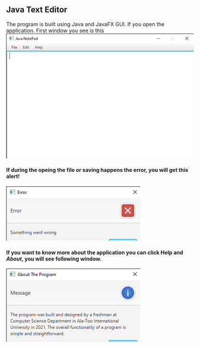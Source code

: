 ## Java Text Editor

The program is built using Java and JavaFX GUI. If you open the application.
First window you see is this 
![first](Images/first.png)

#### If during the opeing the file or saving happens the error, you will get this alert!
![alert](Images/error.png)

#### If you want to know more about the application you can click **Help** and *About*, you will see following window.
![about](Images/about.png)
